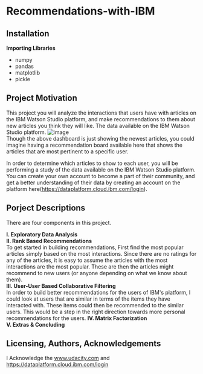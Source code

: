 # Recommendations-with-IBM
## Installation
**Importing Libraries**</br>
* numpy
* pandas
* matplotlib
* pickle

## Project Motivation
This project you will analyze the interactions that users have with articles on the IBM Watson Studio platform, and make recommendations to them about new articles you think they will like. The data available on the IBM Watson Studio platform.
![image](https://user-images.githubusercontent.com/23136710/111276653-9a559780-8648-11eb-83f3-a47eac17a19a.png)
</br>Though the above dashboard is just showing the newest articles, you could imagine having a recommendation board available here that shows the articles that are most pertinent to a specific user.

In order to determine which articles to show to each user, you will be performing a study of the data available on the IBM Watson Studio platform. You can create your own account to become a part of their community, and get a better understanding of their data by creating an account on the platform here(https://dataplatform.cloud.ibm.com/login).
## Porject Descriptions 
There are four components in this project. </br>

**I. Exploratory Data Analysis**</br>
**II. Rank Based Recommendations** </br>
To get started in building recommendations, First find the most popular articles simply based on the most interactions. Since there are no ratings for any of the articles, it is easy to assume the articles with the most interactions are the most popular. These are then the articles might recommend to new users (or anyone depending on what we know about them). </br>
**III. User-User Based Collaborative Filtering**</br>
In order to build better recommendations for the users of IBM's platform, I could look at users that are similar in terms of the items they have interacted with. These items could then be recommended to the similar users. This would be a step in the right direction towards more personal recommendations for the users.
**IV. Matrix Factorization** </br>
**V. Extras & Concluding** </br>

## Licensing, Authors, Acknowledgements
I Acknowledge the www.udacity.com and https://dataplatform.cloud.ibm.com/login

